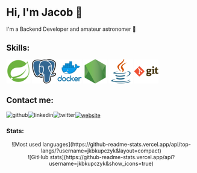 # Hi, I'm Jacob 👋
I'm a Backend Developer and amateur astronomer 🔭

## Skills:
[<img src="https://raw.githubusercontent.com/github/explore/80688e429a7d4ef2fca1e82350fe8e3517d3494d/topics/spring-boot/spring-boot.png" width="64px" alt="Spring">][link]
[<img src="https://raw.githubusercontent.com/github/explore/80688e429a7d4ef2fca1e82350fe8e3517d3494d/topics/postgresql/postgresql.png" width="64px" alt="PostgreSQL">][link]
[<img src="https://raw.githubusercontent.com/github/explore/80688e429a7d4ef2fca1e82350fe8e3517d3494d/topics/docker/docker.png" width="64px" alt="Docker">][link]
[<img src="https://raw.githubusercontent.com/github/explore/80688e429a7d4ef2fca1e82350fe8e3517d3494d/topics/nodejs/nodejs.png" width="64px" alt="Nodejs">][link]
[<img src="https://raw.githubusercontent.com/github/explore/80688e429a7d4ef2fca1e82350fe8e3517d3494d/topics/java/java.png" width="64px" alt="Java">][link]
[<img src="https://raw.githubusercontent.com/github/explore/80688e429a7d4ef2fca1e82350fe8e3517d3494d/topics/git/git.png" width="64px" alt="Git">][link]

## Contact me:
[<img align="left" src='https://cdn.jsdelivr.net/npm/simple-icons@3.0.1/icons/github.svg' alt='github' height='40'>](https://github.com/jkbkupczyk)
[<img align="left" src='https://cdn.jsdelivr.net/npm/simple-icons@3.0.1/icons/linkedin.svg' alt='linkedin' height='40'>](https://www.linkedin.com/in/jakub-kupczyk/)
[<img align="left" src='https://cdn.jsdelivr.net/npm/simple-icons@3.0.1/icons/twitter.svg' alt='twitter' height='40'>](https://twitter.com/KuKa_358)
[<img align="center" src='https://cdn.jsdelivr.net/npm/simple-icons@3.0.1/icons/icloud.svg' alt='website' height='40'>](https://jkbkupczyk.github.io/portfolio/)  

### Stats:
<div align="center">
  ![Most used languages](https://github-readme-stats.vercel.app/api/top-langs/?username=jkbkupczyk&layout=compact)
  <br>
  ![GitHub stats](https://github-readme-stats.vercel.app/api?username=jkbkupczyk&show_icons=true)
</div>

[link]: https://github.com/jkbkupczyk
